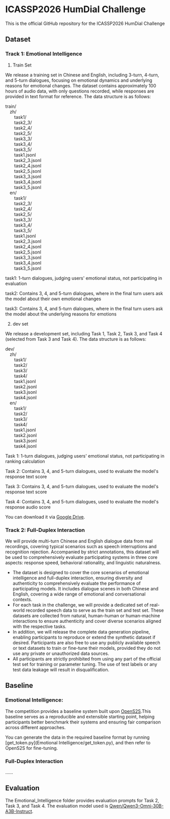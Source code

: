# ICASSP2026 HumDial Challenge

This is the official GitHub repository for the ICASSP2026 HumDial Challenge

## Dataset

### **Track 1: Emotional Intelligence**  

1. Train Set

We release a training set in Chinese and English, including 3-turn, 4-turn, and 5-turn dialogues, focusing on emotional dynamics and underlying reasons for emotional changes. The dataset contains approximately 100 hours of audio data, with only questions recorded, while responses are provided in text format for reference. The data structure is as follows:

train/<br>
&ensp;&ensp;zh/<br>
&ensp;&ensp;&ensp;&ensp;task1/<br>
&ensp;&ensp;&ensp;&ensp;task2_3/<br>
&ensp;&ensp;&ensp;&ensp;task2_4/<br>
&ensp;&ensp;&ensp;&ensp;task2_5/<br>
&ensp;&ensp;&ensp;&ensp;task3_3/<br>
&ensp;&ensp;&ensp;&ensp;task3_4/<br>
&ensp;&ensp;&ensp;&ensp;task3_5/<br>
&ensp;&ensp;&ensp;&ensp;task1.jsonl<br>
&ensp;&ensp;&ensp;&ensp;task2_3.jsonl<br>
&ensp;&ensp;&ensp;&ensp;task2_4.jsonl<br>
&ensp;&ensp;&ensp;&ensp;task2_5.jsonl<br>
&ensp;&ensp;&ensp;&ensp;task3_3.jsonl<br>
&ensp;&ensp;&ensp;&ensp;task3_4.jsonl<br>
&ensp;&ensp;&ensp;&ensp;task3_5.jsonl<br>
&ensp;&ensp;en/<br>
&ensp;&ensp;&ensp;&ensp;task1/<br>
&ensp;&ensp;&ensp;&ensp;task2_3/<br>
&ensp;&ensp;&ensp;&ensp;task2_4/<br>
&ensp;&ensp;&ensp;&ensp;task2_5/<br>
&ensp;&ensp;&ensp;&ensp;task3_3/<br>
&ensp;&ensp;&ensp;&ensp;task3_4/<br>
&ensp;&ensp;&ensp;&ensp;task3_5/<br>
&ensp;&ensp;&ensp;&ensp;task1.jsonl<br>
&ensp;&ensp;&ensp;&ensp;task2_3.jsonl<br>
&ensp;&ensp;&ensp;&ensp;task2_4.jsonl<br>
&ensp;&ensp;&ensp;&ensp;task2_5.jsonl<br>
&ensp;&ensp;&ensp;&ensp;task3_3.jsonl<br>
&ensp;&ensp;&ensp;&ensp;task3_4.jsonl<br>
&ensp;&ensp;&ensp;&ensp;task3_5.jsonl<br>

task1: 1-turn dialogues, judging users' emotional status, not participating in evaluation

task2: Contains 3, 4, and 5-turn dialogues, where in the final turn users ask the model about their own emotional changes

task3: Contains 3, 4, and 5-turn dialogues, where in the final turn users ask the model about the underlying reasons for emotions


2. dev set

We release a development set, including Task 1, Task 2, Task 3, and Task 4 (selected from Task 3 and Task 4). The data structure is as follows:

dev/<br>
&ensp;&ensp;zh/<br>
&ensp;&ensp;&ensp;&ensp;task1/<br>
&ensp;&ensp;&ensp;&ensp;task2/<br>
&ensp;&ensp;&ensp;&ensp;task3/<br>
&ensp;&ensp;&ensp;&ensp;task4/<br>
&ensp;&ensp;&ensp;&ensp;task1.jsonl<br>
&ensp;&ensp;&ensp;&ensp;task2.jsonl<br>
&ensp;&ensp;&ensp;&ensp;task3.jsonl<br>
&ensp;&ensp;&ensp;&ensp;task4.jsonl<br>
&ensp;&ensp;en/<br>
&ensp;&ensp;&ensp;&ensp;task1/<br>
&ensp;&ensp;&ensp;&ensp;task2/<br>
&ensp;&ensp;&ensp;&ensp;task3/<br>
&ensp;&ensp;&ensp;&ensp;task4/<br>
&ensp;&ensp;&ensp;&ensp;task1.jsonl<br>
&ensp;&ensp;&ensp;&ensp;task2.jsonl<br>
&ensp;&ensp;&ensp;&ensp;task3.jsonl<br>
&ensp;&ensp;&ensp;&ensp;task4.jsonl<br>

Task 1: 1-turn dialogues, judging users' emotional status, not participating in ranking calculation

Task 2: Contains 3, 4, and 5-turn dialogues, used to evaluate the model's response text score

Task 3: Contains 3, 4, and 5-turn dialogues, used to evaluate the model's response text score

Task 4: Contains 3, 4, and 5-turn dialogues, used to evaluate the model's response audio score

You can download it via [Google Drive](https://drive.google.com/file/d/1f9muDtrvEoVZDrel3HN4p1lyRjKt_EP9/view?usp=sharing).

### **Track 2: Full-Duplex Interaction**  
We will provide multi-turn Chinese and English dialogue data from real recordings, covering typical scenarios such as speech interruptions and recognition rejection. Accompanied by strict annotations, this dataset will be used to comprehensively evaluate participating systems in three core aspects: response speed, behavioral rationality, and linguistic naturalness.

- The dataset is designed to cover the core scenarios of emotional intelligence and full-duplex interaction, ensuring diversity and authenticity to comprehensively evaluate the performance of participating models. It includes dialogue scenes in both Chinese and English, covering a wide range of emotional and conversational contexts. 
- For each task in the challenge, we will provide a dedicated set of real-world recorded speech data to serve as the train set and test set. These datasets are collected from natural, human-human or human-machine interactions to ensure authenticity and cover diverse scenarios aligned with the respective tasks.
- In addition, we will release the complete data generation pipeline, enabling participants to reproduce or extend the synthetic dataset if desired. Participants are also free to use any publicly available speech or text datasets to train or fine-tune their models, provided they do not use any private or unauthorized data sources.
- All participants are strictly prohibited from using any part of the official test set for training or parameter tuning. The use of test labels or any test data leakage will result in disqualification.

## Baseline

### **Emotional Intelligence:**

The competition provides a baseline system built upon [OpenS2S](https://github.com/CASIA-LM/OpenS2S).This baseline serves as a reproducible and extensible starting point, helping participants better benchmark their systems and ensuring fair comparison across different approaches.

You can generate the data in the required baseline format by running [get_token.py](Emotional Intelligence/get_token.py), and then refer to OpenS2S for fine-tuning.

### **Full-Duplex Interaction**

......

## Evaluation

The Emotional_Intelligence folder provides evaluation prompts for Task 2, Task 3, and Task 4. The evaluation model used is [Qwen/Qwen3-Omni-30B-A3B-Instruct](https://huggingface.co/Qwen/Qwen3-Omni-30B-A3B-Instruct).
